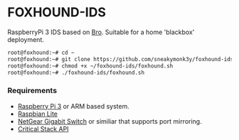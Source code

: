 # FOXHOUND-IDS

RaspberryPi 3 IDS based on [Bro](https://www.bro.org). Suitable for a home 'blackbox' deployment.

``` bash
root@foxhound:~# cd ~
root@foxhound:~# git clone https://github.com/sneakymonk3y/foxhound-ids.git
root@foxhound:~# chmod +x ~/foxhound-ids/foxhound.sh
root@foxhound:~# ./foxhound-ids/foxhound.sh
```



### Requirements
* [Raspberry Pi 3](https://thepihut.com/products/raspberry-pi-3-model-b) or ARM based system.
* [Raspbian Lite](https://www.raspberrypi.org/documentation/installation/installing-images/mac.md)
* [NetGear Gigabit Switch](https://www.amazon.co.uk/NETGEAR-GS105E-200UKS-ProSAFE-Managed-Ethernet/dp/B002YPJ8KM) or similiar that supports port mirroring.
* [Critical Stack API](https://intel.criticalstack.com/user/sign_up)
